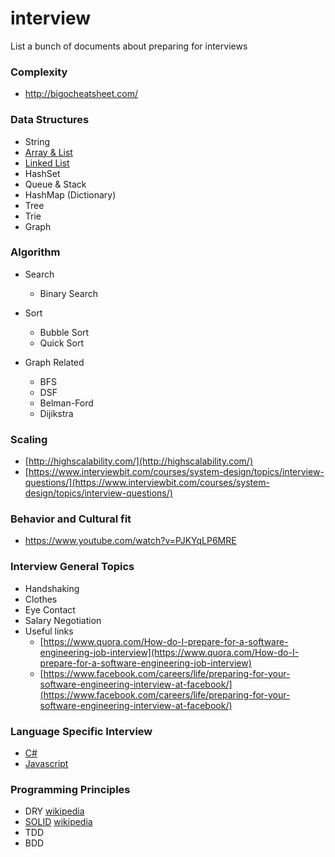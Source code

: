 # interview
List a bunch of documents about preparing for interviews

### Complexity
  - http://bigocheatsheet.com/


### Data Structures
- String
- [Array & List](Array.md)
- [Linked List](LinkedList.md)
- HashSet
- Queue & Stack
- HashMap (Dictionary)
- Tree
- Trie
- Graph

### Algorithm
- Search
  - Binary Search

- Sort
  - Bubble Sort
  - Quick Sort

- Graph Related
  - BFS
  - DSF
  - Belman-Ford
  - Dijikstra

### Scaling
- [http://highscalability.com/](http://highscalability.com/)
- [https://www.interviewbit.com/courses/system-design/topics/interview-questions/](https://www.interviewbit.com/courses/system-design/topics/interview-questions/)

### Behavior and Cultural fit
- https://www.youtube.com/watch?v=PJKYqLP6MRE

### Interview General Topics
- Handshaking
- Clothes
- Eye Contact
- Salary Negotiation
- Useful links
  - [https://www.quora.com/How-do-I-prepare-for-a-software-engineering-job-interview](https://www.quora.com/How-do-I-prepare-for-a-software-engineering-job-interview)
  - [https://www.facebook.com/careers/life/preparing-for-your-software-engineering-interview-at-facebook/](https://www.facebook.com/careers/life/preparing-for-your-software-engineering-interview-at-facebook/)

### Language Specific Interview
- [C#](Csharp.md)
- [Javascript](Javascript.md)

### Programming Principles
- DRY [wikipedia](https://en.wikipedia.org/wiki/Don%27t_repeat_yourself)
- [SOLID](SOLID.md) [wikipedia](https://en.wikipedia.org/wiki/SOLID_(object-oriented_design))
- TDD
- BDD